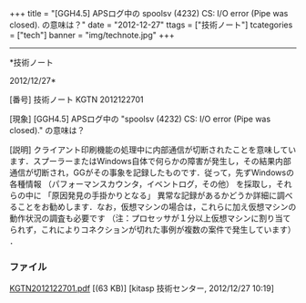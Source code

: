 ﻿+++
title = "[GGH4.5] APSログ中の spoolsv (4232) CS: I/O error (Pipe was closed). の意味は？"
date = "2012-12-27"
ttags = ["技術ノート"]
tcategories = ["tech"]
banner = "img/technote.jpg"
+++

-----------------------------------------------------------------------------------------------------------------------------

*技術ノート

2012/12/27*


[番号]
技術ノート KGTN 2012122701

[現象]
[GGH4.5] APSログ中の "spoolsv (4232) CS: I/O error (Pipe was closed)."
の意味は？

[説明]
クライアント印刷機能の処理中に内部通信が切断されたことを意味しています．スプーラーまたはWindows自体で何らかの障害が発生し，その結果内部通信が切断され，GGがその事象を記録したものです．従って，先ずWindowsの各種情報
（パフォーマンスカウンタ，イベントログ，その他） を採取し，それらの中に
「原因発見の手掛かりとなる」
異常な記録があるかどうか詳細に調べることをお勧めします．なお，仮想マシンの場合は，これらに加え仮想マシンの動作状況の調査も必要です
（注：プロセッサが１分以上仮想マシンに割り当てられず，これによりコネクションが切れた事例が複数の案件で発生しています）
．


### ファイル





[KGTN2012122701.pdf](http://techreport.kitasp.net/attachments/download/1161/KGTN2012122701.pdf)
 [(63 KB)] [kitasp 技術センター, 2012/12/27
10:19]
